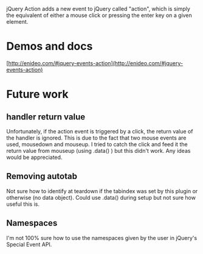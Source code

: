 
jQuery Action adds a new event to jQuery called "action", which is simply the equivalent of either a mouse click or pressing the enter key on a given element.

# Demos and docs
[http://enideo.com/#jquery-events-action](http://enideo.com/#jquery-events-action)

# Future work

## handler return value
Unfortunately, if the action event is triggered by a click, the return value of the handler is ignored.
This is due to the fact that two mouse events are used, mousedown and mouseup.
I tried to catch the click and feed it the return value from mouseup (using .data() ) but this didn't work.
Any ideas would be appreciated.

## Removing autotab
Not sure how to identify at teardown if the tabindex was set by this plugin or otherwise (no data object).
Could use .data() during setup but not sure how useful this is.

## Namespaces
I'm not 100% sure how to use the namespaces given by the user in jQuery's Special Event API.